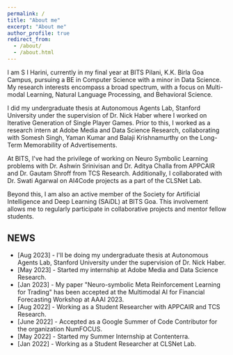 ```yaml
---
permalink: /
title: "About me"
excerpt: "About me"
author_profile: true
redirect_from: 
  - /about/
  - /about.html
---
```

I am S I Harini, currently in my final year at BITS Pilani, K.K. Birla Goa Campus, pursuing a BE in Computer Science with a minor in Data Science. My research interests encompass a broad spectrum, with a focus on Multi-modal Learning, Natural Language Processing, and Behavioral Science.

I did my undergraduate thesis at Autonomous Agents Lab, Stanford University under the supervision of Dr. Nick Haber where I worked on Iterative Generation of Single Player Games. Prior to this, I worked as a research intern at Adobe Media and Data Science Research, collaborating with Somesh Singh, Yaman Kumar and Balaji Krishnamurthy on the Long-Term Memorability of Advertisements.

At BITS, I've had the privilege of working on Neuro Symbolic Learning problems with Dr. Ashwin Srinivisan and Dr. Aditya Challa from APPCAIR and Dr. Gautam Shroff from TCS Research. Additionally, I collaborated with Dr. Swati Agarwal on AI4Code projects as a part of the CLSNet Lab.

Beyond this, I am also an active member of the Society for Artificial Intelligence and Deep Learning (SAiDL) at BITS Goa. This involvement allows me to regularly participate in collaborative projects and mentor fellow students.

## NEWS

* \[Aug 2023\] - I'll be doing my undergraduate thesis at Autonomous Agents Lab, Stanford University under the supervision of Dr. Nick Haber.
* \[May 2023\] - Started my internship at Adobe Media and Data Science Research.
* \[Jan 2023\] - My paper "Neuro-symbolic Meta Reinforcement Learning for Trading" has been accepted at the Multimodal AI for Financial Forecasting Workshop at AAAI 2023.
* \[Aug 2022\] - Working as a Student Researcher with APPCAIR and TCS Research.
* \[June 2022\] - Accepted as a Google Summer of Code Contributor for the organization NumFOCUS.
* \[May 2022\] - Started my Summer Internship at Contenterra.
* \[Jan 2022\] - Working as a Student Researcher at CLSNet Lab.